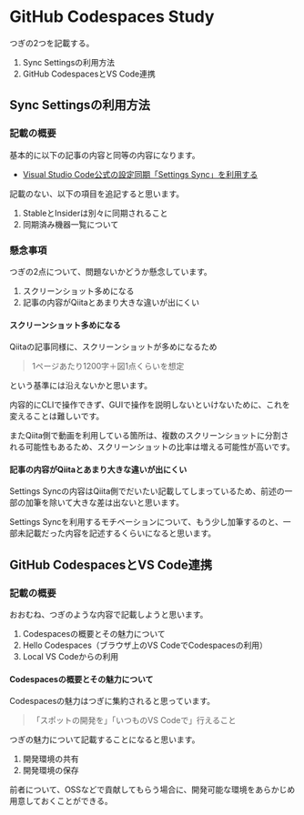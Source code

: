 # GitHub Codespaces Study

つぎの2つを記載する。

1. Sync Settingsの利用方法
2. GitHub CodespacesとVS Code連携

## Sync Settingsの利用方法

### 記載の概要

基本的に以下の記事の内容と同等の内容になります。

- [Visual Studio Code公式の設定同期「Settings Sync」を利用する](https://qiita.com/Nuits/items/6204a6b0576b7a4e37ea)

記載のない、以下の項目を追記すると思います。

1. StableとInsiderは別々に同期されること
2. 同期済み機器一覧について

### 懸念事項

つぎの2点について、問題ないかどうか懸念しています。

1. スクリーンショット多めになる
2. 記事の内容がQiitaとあまり大きな違いが出にくい

#### スクリーンショット多めになる

Qiitaの記事同様に、スクリーンショットが多めになるため

> 1ページあたり1200字＋図1点くらいを想定

という基準には沿えないかと思います。

内容的にCLIで操作できず、GUIで操作を説明しないといけないために、これを変えることは難しいです。

またQiita側で動画を利用している箇所は、複数のスクリーンショットに分割される可能性もあるため、スクリーンショットの比率は増える可能性が高いです。

#### 記事の内容がQiitaとあまり大きな違いが出にくい

Settings Syncの内容はQiita側でだいたい記載してしまっているため、前述の一部の加筆を除いて大きな差は出ないと思います。

Settings Syncを利用するモチベーションについて、もう少し加筆するのと、一部未記載だった内容を記述するくらいになると思います。

## GitHub CodespacesとVS Code連携

### 記載の概要

おおむね、つぎのような内容で記載しようと思います。

1. Codespacesの概要とその魅力について
2. Hello Codespaces（ブラウザ上のVS CodeでCodespacesの利用）
3. Local VS Codeからの利用

#### Codespacesの概要とその魅力について

Codespacesの魅力はつぎに集約されると思っています。

> 「スポットの開発を」「いつものVS Codeで」行えること



つぎの魅力について記載することになると思います。

1. 開発環境の共有
2. 開発環境の保存

前者について、OSSなどで貢献してもらう場合に、開発可能な環境をあらかじめ用意しておくことができる。


